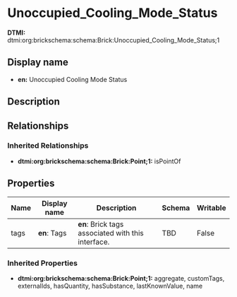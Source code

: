 # Unoccupied_Cooling_Mode_Status
**DTMI:** dtmi:org:brickschema:schema:Brick:Unoccupied_Cooling_Mode_Status;1
## Display name
- **en:** Unoccupied Cooling Mode Status
## Description
## Relationships
### Inherited Relationships
* **dtmi:org:brickschema:schema:Brick:Point;1:** isPointOf
## Properties
|Name|Display name|Description|Schema|Writable|
|-|-|-|-|-|
|tags|**en**: Tags|**en**: Brick tags associated with this interface.|TBD|False|
### Inherited Properties
* **dtmi:org:brickschema:schema:Brick:Point;1:** aggregate, customTags, externalIds, hasQuantity, hasSubstance, lastKnownValue, name
